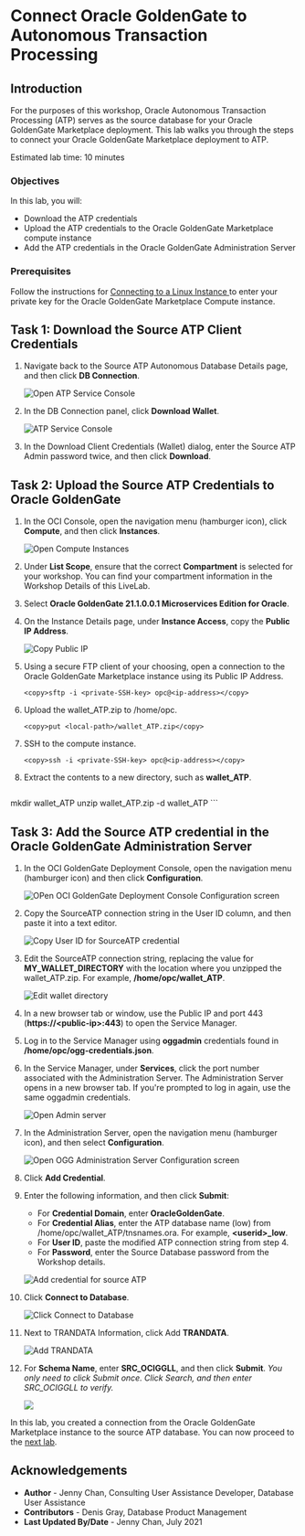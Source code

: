 # Connect Oracle GoldenGate to Autonomous Transaction Processing

## Introduction

For the purposes of this workshop, Oracle Autonomous Transaction Processing (ATP) serves as the source database for your Oracle GoldenGate Marketplace deployment. This lab walks you through the steps to connect your Oracle GoldenGate Marketplace deployment to ATP.

Estimated lab time: 10 minutes

### Objectives

In this lab, you will:
* Download the ATP credentials
* Upload the ATP credentials to the Oracle GoldenGate Marketplace compute instance
* Add the ATP credentials in the Oracle GoldenGate Administration Server

### Prerequisites

Follow the instructions for [Connecting to a Linux Instance ](https://docs.oracle.com/en-us/iaas/Content/Compute/Tasks/accessinginstance.htm#linux) to enter your private key for the Oracle GoldenGate Marketplace Compute instance.

## Task 1: Download the Source ATP Client Credentials

1.  Navigate back to the Source ATP Autonomous Database Details page, and then click **DB Connection**.

    ![Open ATP Service Console](images/02-01.png)

2.  In the DB Connection panel, click **Download Wallet**.

    ![ATP Service Console](images/02-02.png)

3.  In the Download Client Credentials (Wallet) dialog, enter the Source ATP Admin password twice, and then click **Download**.

## Task 2: Upload the Source ATP Credentials to Oracle GoldenGate

1.  In the OCI Console, open the navigation menu (hamburger icon), click **Compute**, and then click **Instances**.

    ![Open Compute Instances](images/02-01_compute.png)

2.  Under **List Scope**, ensure that the correct **Compartment** is selected for your workshop. You can find your compartment information in the Workshop Details of this LiveLab.

3.  Select **Oracle GoldenGate 21.1.0.0.1 Microservices Edition for Oracle**.

4.  On the Instance Details page, under **Instance Access**, copy the **Public IP Address**.

    ![Copy Public IP](images/02-04.png)

5.  Using a secure FTP client of your choosing, open a connection to the Oracle GoldenGate Marketplace instance using its Public IP Address.

    ```
    <copy>sftp -i <private-SSH-key> opc@<ip-address></copy>
    ```

6.  Upload the wallet\_ATP.zip to /home/opc.

    ```
    <copy>put <local-path>/wallet_ATP.zip</copy>
    ```

7.  SSH to the compute instance.

    ```
    <copy>ssh -i <private-SSH-key> opc@<ip-address></copy>
    ```

8.  Extract the contents to a new directory, such as **wallet\_ATP**.

    ```
<copy>mkdir wallet_ATP
unzip wallet_ATP.zip -d wallet_ATP</copy>
    ```

## Task 3: Add the Source ATP credential in the Oracle GoldenGate Administration Server

1.  In the OCI GoldenGate Deployment Console, open the navigation menu (hamburger icon) and then click **Configuration**.

    ![OPen OCI GoldenGate Deployment Console Configuration screen](images/03-02.png)

2.  Copy the SourceATP connection string in the User ID column, and then paste it into a text editor.

    ![Copy User ID for SourceATP credential](images/03-03.png)

3.  Edit the SourceATP connection string, replacing the value for **MY\_WALLET\_DIRECTORY** with the location where you unzipped the wallet_ATP.zip. For example, **/home/opc/wallet\_ATP**.

    ![Edit wallet directory](images/04-04.png)

4.  In a new browser tab or window, use the Public IP and port 443 (**https://&lt;public-ip&gt;:443**) to open the Service Manager.

5.  Log in to the Service Manager using **oggadmin** credentials found in **/home/opc/ogg-credentials.json**.

6.  In the Service Manager, under **Services**, click the port number associated with the Administration Server. The Administration Server opens in a new browser tab. If you're prompted to log in again, use the same oggadmin credentials.

    ![Open Admin server](images/04-03.png)

7.  In the Administration Server, open the navigation menu (hamburger icon), and then select **Configuration**.

    ![Open OGG Administration Server Configuration screen](images/04-07.png)

8.  Click **Add Credential**.

9.  Enter the following information, and then click **Submit**:

    * For **Credential Domain**, enter **OracleGoldenGate**.
    * For **Credential Alias**, enter the ATP database name (low) from /home/opc/wallet\_ATP/tnsnames.ora. For example, **&lt;userid&gt;\_low**.
    * For **User ID**, paste the modified ATP connection string from step 4.
    * For **Password**, enter the Source Database password from the Workshop details.

    ![Add credential for source ATP](images/04-10.png)

10. Click **Connect to Database**.

    ![Click Connect to Database](images/04-14.png)

11. Next to TRANDATA Information, click Add **TRANDATA**.

    ![Add TRANDATA](images/04-15.png)

12. For **Schema Name**, enter **SRC\_OCIGGLL**, and then click **Submit**. *You only need to click Submit once. Click Search, and then enter SRC_OCIGGLL to verify.*

    ![](images/01-05-trandata.png)

In this lab, you created a connection from the Oracle GoldenGate Marketplace instance to the source ATP database. You can now proceed to the [next lab](#next).

## Acknowledgements

* **Author** - Jenny Chan, Consulting User Assistance Developer, Database User Assistance
* **Contributors** -  Denis Gray, Database Product Management
* **Last Updated By/Date** - Jenny Chan, July 2021
